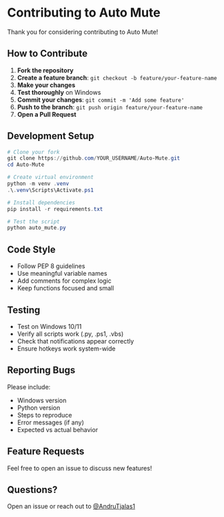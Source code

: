 # Contributing to Auto Mute

Thank you for considering contributing to Auto Mute! 

## How to Contribute

1. **Fork the repository**
2. **Create a feature branch**: `git checkout -b feature/your-feature-name`
3. **Make your changes**
4. **Test thoroughly** on Windows
5. **Commit your changes**: `git commit -m 'Add some feature'`
6. **Push to the branch**: `git push origin feature/your-feature-name`
7. **Open a Pull Request**

## Development Setup

```powershell
# Clone your fork
git clone https://github.com/YOUR_USERNAME/Auto-Mute.git
cd Auto-Mute

# Create virtual environment
python -m venv .venv
.\.venv\Scripts\Activate.ps1

# Install dependencies
pip install -r requirements.txt

# Test the script
python auto_mute.py
```

## Code Style

- Follow PEP 8 guidelines
- Use meaningful variable names
- Add comments for complex logic
- Keep functions focused and small

## Testing

- Test on Windows 10/11
- Verify all scripts work (.py, .ps1, .vbs)
- Check that notifications appear correctly
- Ensure hotkeys work system-wide

## Reporting Bugs

Please include:
- Windows version
- Python version
- Steps to reproduce
- Error messages (if any)
- Expected vs actual behavior

## Feature Requests

Feel free to open an issue to discuss new features!

## Questions?

Open an issue or reach out to [@AndruTjalas1](https://github.com/AndruTjalas1)
